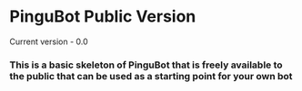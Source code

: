 # PinguBot Public Version
Current version - 0.0

### This is a basic skeleton of PinguBot that is freely available to the public that can be used as a starting point for your own bot


